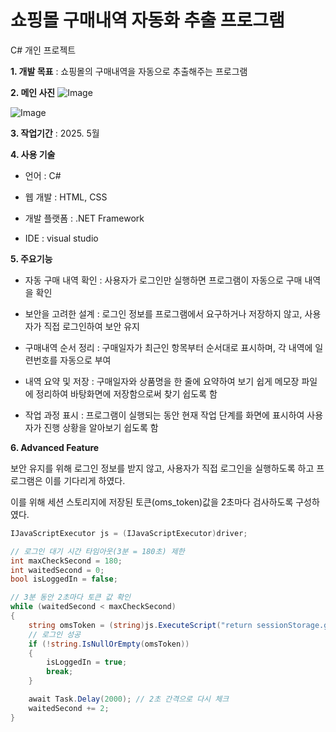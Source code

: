 # 쇼핑몰 구매내역 자동화 추출 프로그램
C# 개인 프로젝트

**1. 개발 목표** : 쇼핑몰의 구매내역을 자동으로 추출해주는 프로그램

**2. 메인 사진**
![Image](https://github.com/user-attachments/assets/9129a1ae-e90c-4c49-8c9c-4e8ad22a2d73)

![Image](https://github.com/user-attachments/assets/d8526ab2-e65f-439e-bddd-688495977955)

**3. 작업기간** : 2025. 5월

**4. 사용 기술**

- 언어 : C#

- 웹 개발 : HTML, CSS
  
- 개발 플랫폼 : .NET Framework
  
- IDE : visual studio

**5. 주요기능**

- 자동 구매 내역 확인 : 사용자가 로그인만 실행하면 프로그램이 자동으로 구매 내역을 확인

- 보안을 고려한 설계 : 로그인 정보를 프로그램에서 요구하거나 저장하지 않고, 사용자가 직접 로그인하여 보안 유지

- 구매내역 순서 정리 : 구매일자가 최근인 항목부터 순서대로 표시하며, 각 내역에 일련번호를 자동으로 부여

- 내역 요약 및 저장 : 구매일자와 상품명을 한 줄에 요약하여 보기 쉽게 메모장 파일에 정리하여 바탕화면에 저장함으로써 찾기 쉽도록 함

- 작업 과정 표시 : 프로그램이 실행되는 동안 현재 작업 단계를 화면에 표시하여 사용자가 진행 상황을 알아보기 쉽도록 함

**6. Advanced Feature**

보안 유지를 위해 로그인 정보를 받지 않고, 사용자가 직접 로그인을 실행하도록 하고 프로그램은 이를 기다리게 하였다.

이를 위해 세션 스토리지에 저장된 토큰(oms_token)값을 2초마다 검사하도록 구성하였다.

```C#
IJavaScriptExecutor js = (IJavaScriptExecutor)driver;

// 로그인 대기 시간 타임아웃(3분 = 180초) 제한
int maxCheckSecond = 180;
int waitedSecond = 0;
bool isLoggedIn = false;

// 3분 동안 2초마다 토큰 값 확인
while (waitedSecond < maxCheckSecond)
{
    string omsToken = (string)js.ExecuteScript("return sessionStorage.getItem('oms_token');");
    // 로그인 성공
    if (!string.IsNullOrEmpty(omsToken))
    {
        isLoggedIn = true;
        break;
    }

    await Task.Delay(2000); // 2초 간격으로 다시 체크
    waitedSecond += 2;
}
